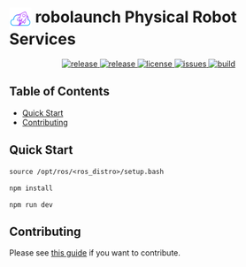 # <img src="https://raw.githubusercontent.com/robolaunch/trademark/main/logos/svg/rocket.svg" width="40" height="40" align="top"> robolaunch Physical Robot Services

<div align="center">
  <p align="center">
    <a href="https://github.com/robolaunch/template/releases">
      <img src="https://img.shields.io/badge/node-18.18.0-green" alt="release">
    </a>
    <a href="https://github.com/robolaunch/template/releases">
      <img src="https://img.shields.io/badge/release-v0.0.4-blue" alt="release">
    </a>
    <a href="https://github.com/robolaunch/template/blob/main/LICENSE">
      <img src="https://img.shields.io/github/license/robolaunch/template" alt="license">
    </a>
    <a href="https://github.com/robolaunch/template/issues">
      <img src="https://img.shields.io/github/issues/robolaunch/template" alt="issues">
    </a>
    <a href="https://github.com/robolaunch/template/actions">
      <img src="https://img.shields.io/badge/build-passing-dgreen" alt="build">
    </a>
  </p>
</div>

## Table of Contents

- [Quick Start](#quick-start)
- [Contributing](#contributing)

## Quick Start

```
source /opt/ros/<ros_distro>/setup.bash
```

```
npm install
```

```
npm run dev
```

## Contributing

Please see [this guide](./CONTRIBUTING.md) if you want to contribute.
